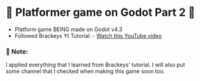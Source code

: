 # 🌱 Platformer game on Godot Part 2 🌱

* Platform game BEING made on Godot v4.3
* Followed Brackeys Yt Tutorial: - [Watch this YouTube video](https://www.youtube.com/watch?v=LOhfqjmasi0&t=820s)

### 🌱 Note:
I applied everything that I learned from Brackeys' tutorial. I will also put some channel that I checked when making this game soon too.
